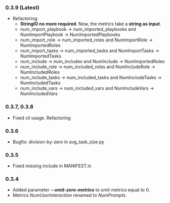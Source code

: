### 0.3.9 (Latest)
- Refactoring:
  * **StringIO no more required**. Now, the metrics take a **string as input**. 
  * num_import_playbook -> num_imported_playbooks and NumImportPlaybook -> NumImportedPlaybooks
  * num_import_role -> num_imported_roles and NumImportRole -> NumImportedRoles
  * num_import_tasks -> num_imported_tasks and NumImportTasks -> NumImportedTasks
  * num_include -> num_includes and NumInclude -> NumImportedRoles
  * num_include_role -> num_included_roles and NumIncludeRole -> NumIncludedRoles
  * num_include_tasks -> num_included_tasks and NumIncludeTasks -> NumIncludedTasks
  * num_include_vars -> num_included_vars and NumIncludeVars -> NumIncludedVars


### **0.3.7**, **0.3.8**
- Fixed cli usage. Refactoring

### **0.3.6**
- Bugfix: division-by-zero in avg_task_size.py

### **0.3.5**

- Fixed missing include in MANIFEST.in

### **0.3.4**

- Added parameter ***--omit-zero-metrics*** to omit metrics equal to 0.
- Metrics *NumUserInteraction* renamed to *NumPrompts*.
